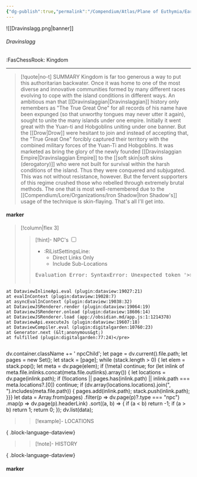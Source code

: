```yaml
---
{"dg-publish":true,"permalink":"/Compendium/Atlas/Plane of Euthymia/Earthen Realm/Gondwana/Dravinslagg/Dravinslagg/","tags":["location/kingdom"]}
---
```



![[Dravinslagg.png\|banner]]
###### Dravinslagg
<span class="sub2">:FasChessRook: Kingdom</span>
___

> [!quote|no-t] SUMMARY
>Kingdom is far too generous a way to put this authoritarian backwater. Once it was home to one of the most diverse and innovative communities formed by many different races evolving to cope with the island conditions in different ways. An ambitious man that [[Dravinslaggian\|Dravinslaggian]] history only remembers as "The True Great One" for all records of his name have been expunged (so that unworthy tongues may never utter it again), sought to unite the many islands under one empire. Initially it went great with the Yuan-ti and Hobgoblins uniting under one banner. But the [[Drow\|Drow]] were hesitant to join and instead of accepting that, the "True Great One" forcibly captured their territory with the combined military forces of the Yuan-Ti and Hobgoblins. It was marketed as bring the glory of the newly founded [[Dravinslaggian Empire\|Dravinslaggian Empire]] to the [[soft skin\|soft skins (derogatory)]] who were not built for survival within the harsh conditions of the island. Thus they were conquered and subjugated. This was not without resistance, however. But the fervent supporters of this regime crushed those who rebelled through extremely brutal methods. The one that is most well-remembered due to the [[Compendium/Lore/Organizations/Iron Shadow\|Iron Shadow's]] usage of the technique is skin-flaying. That's all I'll get into. 

#### marker
> [!column|flex 3]
> > [!hint]-  NPC's
> > <input type="checkbox" id="npc"/><ul class="sortMenu"><li class="sortIcon">:RiListSettingsLine:<ul class="dropdown npcedit"><li><label for="npc" class="directLabel active">Direct Links Only</label></li><li><label for="npc" class="childLabel">Include Sub-Locations</label></li></ul></li></ul>
> ><pre class="dataview dataview-error">Evaluation Error: SyntaxError: Unexpected token '&gt;&gt;'
    at DataviewInlineApi.eval (plugin:dataview:19027:21)
    at evalInContext (plugin:dataview:19028:7)
    at asyncEvalInContext (plugin:dataview:19038:32)
    at DataviewJSRenderer.render (plugin:dataview:19064:19)
    at DataviewJSRenderer.onload (plugin:dataview:18606:14)
    at DataviewJSRenderer.load (app://obsidian.md/app.js:1:1214378)
    at DataviewApi.executeJs (plugin:dataview:19607:18)
    at DataviewCompiler.eval (plugin:digitalgarden:10760:23)
    at Generator.next (&lt;anonymous&gt;)
    at fulfilled (plugin:digitalgarden:77:24)</pre>
>>```dataviewjs
dv.container.className += ' npcChild';
let page = dv.current().file.path;
let pages = new Set();
let stack = [page];
while (stack.length > 0) {
let elem = stack.pop();
let meta = dv.page(elem);
if (!meta) continue;
for (let inlink of meta.file.inlinks.concat(meta.file.outlinks).array()) {
let locations = dv.page(inlink.path);
if (!locations || pages.has(inlink.path) || inlink.path === meta.locations?.[0]) continue;
 if (dv.array(locations.locations).join(", ").includes(meta.file.path)) {
 pages.add(inlink.path);
 stack.push(inlink.path);
}}}
let data = Array.from(pages)
.filter(p => dv.page(p)?.type === "npc")
.map(p => dv.page(p).headerLink)
.sort((a, b) => {
if (a < b) return -1;
if (a > b) return 1;
return 0;
});
dv.list(data);
> 
>> [!example]- LOCATIONS

{ .block-language-dataview}
>> [!note]- HISTORY

{ .block-language-dataview}
#### marker